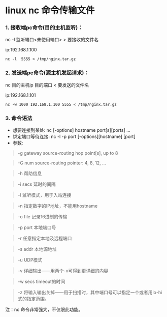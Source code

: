 # linux nc 命令传输文件

### 1. 接收端pc命令(目的主机监听)：

nc -l 监听端口<未使用端口>  > 要接收的文件名

ip:192.168.1.100

```shell
nc -l  5555 > /tmp/nginx.tar.gz 
```

### 2. 发送端pc命令(源主机发起请求)：

nc  目的主机ip    目的端口 < 要发送的文件名

ip:192.168.1.101 

```shell
nc -w 1000 192.168.1.100 5555 < /tmp/nginx.tar.gz
```

### 3. 命令语法

- 想要连接到某处: nc [-options] hostname port[s][ports] … 
- 绑定端口等待连接: nc -l -p port [-options][hostname] [port] 
- 参数: 

> -g gateway source-routing hop point[s], up to 8 

> -G num source-routing pointer: 4, 8, 12, … 

> -h 帮助信息 

> -i secs 延时的间隔 

> -l 监听模式，用于入站连接 

> -n 指定数字的IP地址，不能用hostname 

> -o file 记录16进制的传输 

> -p port 本地端口号 

> -r 任意指定本地及远程端口 

> -s addr 本地源地址 

> -u UDP模式 

> -v 详细输出——用两个-v可得到更详细的内容 

> -w secs timeout的时间 

> -z 将输入输出关掉——用于扫描时，其中端口号可以指定一个或者用lo-hi式的指定范围。

注：nc 命令非常强大，不仅限此功能。